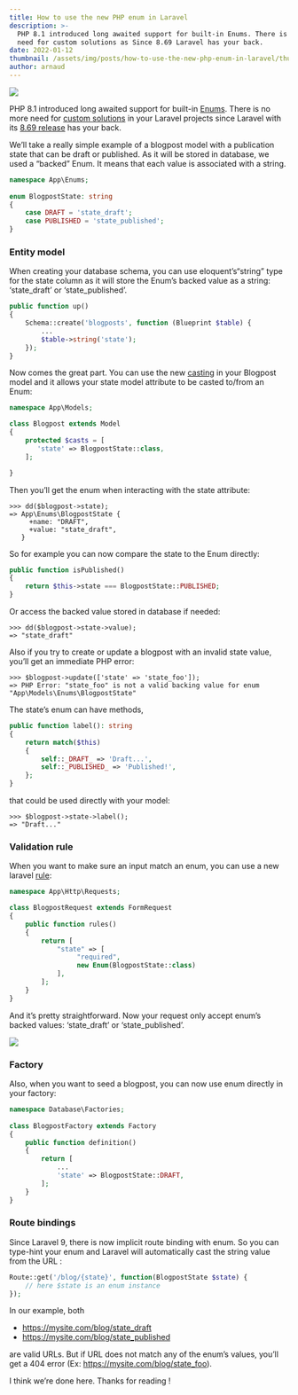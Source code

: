 ```yaml
---
title: How to use the new PHP enum in Laravel
description: >-
  PHP 8.1 introduced long awaited support for built-in Enums. There is no more
  need for custom solutions as Since 8.69 Laravel has your back.
date: 2022-01-12
thumbnail: /assets/img/posts/how-to-use-the-new-php-enum-in-laravel/thumbnail.jpg
author: arnaud
---
```


![](/assets/img/posts/how-to-use-the-new-php-enum-in-laravel/thumbnail.jpg)

PHP 8.1 introduced long awaited support for built-in [Enums](https://php.watch/versions/8.1/enums). There is no more need for [custom solutions](https://github.com/spatie/laravel-enum) in your Laravel projects since Laravel with its [8.69 release](https://laravel-news.com/laravel-8-69-0) has your back.

We’ll take a really simple example of a blogpost model with a publication state that can be draft or published. As it will be stored in database, we used a “backed” Enum. It means that each value is associated with a string.

```php
namespace App\Enums;  
  
enum BlogpostState: string  
{  
    case DRAFT = 'state_draft';  
    case PUBLISHED = 'state_published';  
}
```

### Entity model

When creating your database schema, you can use eloquent’s“string” type for the state column as it will store the Enum’s backed value as a string: ‘state_draft’ or ‘state_published’.

```php
public function up()  
{  
    Schema::create('blogposts', function (Blueprint $table) {  
        ...  
        $table->string('state');  
    });  
}
```

Now comes the great part. You can use the new [casting](https://laravel.com/docs/8.x/eloquent-mutators#enum-casting) in your Blogpost model and it allows your state model attribute to be casted to/from an Enum:

```php
namespace App\Models;

class Blogpost extends Model  
{  
    protected $casts = [  
       'state' => BlogpostState::class,  
    ];

}
```

Then you’ll get the enum when interacting with the state attribute:

```
>>> dd($blogpost->state);  
=> App\Enums\BlogpostState {  
     +name: "DRAFT",  
     +value: "state_draft",  
   }
```

So for example you can now compare the state to the Enum directly:

```php
public function isPublished()  
{  
    return $this->state === BlogpostState::PUBLISHED;  
}
```

Or access the backed value stored in database if needed:

```
>>> dd($blogpost->state->value);  
=> "state_draft"
```

Also if you try to create or update a blogpost with an invalid state value, you’ll get an immediate PHP error:

```
>>> $blogpost->update(['state' => 'state_foo']); 
=> PHP Error: "state_foo" is not a valid backing value for enum 
"App\Models\Enums\BlogpostState"    
```

The state’s enum can have methods,

```php
public function label(): string  
{  
    return match($this)  
    {  
        self::_DRAFT_ => 'Draft...',  
        self::_PUBLISHED_ => 'Published!',  
    };  
}
```

that could be used directly with your model:

```
>>> $blogpost->state->label();  
=> "Draft..."
```

### Validation rule

When you want to make sure an input match an enum, you can use a new laravel [rule](https://laravel.com/docs/8.x/validation#rule-enum):

```php
namespace App\Http\Requests;

class BlogpostRequest extends FormRequest  
{  
    public function rules()  
    {  
        return [  
            "state" => [  
                 "required",  
                 new Enum(BlogpostState::class)  
            ],  
        ];  
    }  
}
```

And it’s pretty straightforward. Now your request only accept enum’s backed values: ‘state_draft’ or ‘state_published’.

![](/assets/img/posts/how-to-use-the-new-php-enum-in-laravel/field.png)

### Factory

Also, when you want to seed a blogpost, you can now use enum directly in your factory:

```php
namespace Database\Factories;  
  
class BlogpostFactory extends Factory  
{  
    public function definition()  
    {  
        return [  
            ...  
            'state' => BlogpostState::DRAFT,  
        ];  
    }  
}
```

### Route bindings

Since Laravel 9, there is now implicit route binding with enum. So you can type-hint your enum and Laravel will automatically cast the string value from the URL :

```php
Route::get('/blog/{state}', function(BlogpostState $state) {  
    // here $state is an enum instance  
});
```

In our example, both

*   https://mysite.com/blog/state_draft
*   https://mysite.com/blog/state_published

are valid URLs. But if URL does not match any of the enum’s values, you’ll get a 404 error (Ex: https://mysite.com/blog/state_foo).

I think we’re done here. Thanks for reading !
